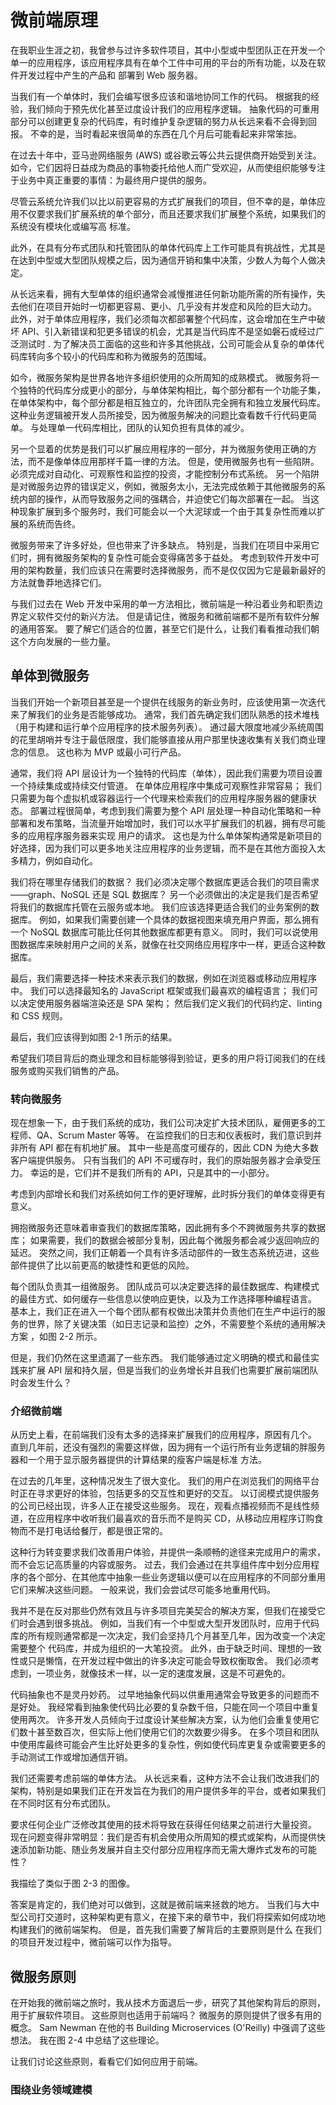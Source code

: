 # 微前端原理

在我职业生涯之初，我曾参与过许多软件项目，其中小型或中型团队正在开发一个单一的应用程序，该应用程序具有在单个工件中可用的平台的所有功能，以及在软件开发过程中产生的产品和 部署到 Web 服务器。

当我们有一个单体时，我们会编写很多应该和谐地协同工作的代码。 根据我的经验，我们倾向于预先优化甚至过度设计我们的应用程序逻辑。 抽象代码的可重用部分可以创建更复杂的代码库，有时维护复杂逻辑的努力从长远来看不会得到回报。 不幸的是，当时看起来很简单的东西在几个月后可能看起来非常笨拙。

在过去十年中，亚马逊网络服务 (AWS) 或谷歌云等公共云提供商开始受到关注。 如今，它们因将日益成为商品的事物委托给他人而广受欢迎，从而使组织能够专注于业务中真正重要的事情：为最终用户提供的服务。

尽管云系统允许我们以比以前更容易的方式扩展我们的项目，但不幸的是，单体应用不仅要求我们扩展系统的单个部分，而且还要求我们扩展整个系统，如果我们的系统没有模块化或编写高 标准。

此外，在具有分布式团队和托管团队的单体代码库上工作可能具有挑战性，尤其是在达到中型或大型团队规模之后，因为通信开销和集中决策，少数人为每个人做决定。

从长远来看，拥有大型单体的组织通常会减慢推进任何新功能所需的所有操作，失去他们在项目开始时一切都更容易、更小、几乎没有并发症和风险的巨大动力。 此外，对于单体应用程序，我们必须每次都部署整个代码库，这会增加在生产中破坏 API、引入新错误和犯更多错误的机会，尤其是当代码库不是坚如磐石或经过广泛测试时 . 为了解决员工面临的这些和许多其他挑战，公司可能会从复杂的单体代码库转向多个较小的代码库和称为微服务的范围域。

如今，微服务架构是世界各地许多组织使用的众所周知的成熟模式。 微服务将一个独特的代码库分成更小的部分，与单体架构相比，每个部分都有一个功能子集，在单体架构中，每个部分都是相互独立的，允许团队完全拥有和独立发展代码库。 这种业务逻辑被开发人员所接受，因为微服务解决的问题比查看数千行代码更简单。 与处理单一代码库相比，团队的认知负担有具体的减少。

另一个显着的优势是我们可以扩展应用程序的一部分，并为微服务使用正确的方法，而不是像单体应用那样千篇一律的方法。 但是，使用微服务也有一些陷阱。 必须完成对自动化、可观察性和监控的投资，才能控制分布式系统。 另一个陷阱是对微服务边界的错误定义，例如，微服务太小，无法完成依赖于其他微服务的系统内部的操作，从而导致服务之间的强耦合，并迫使它们每次部署在一起。 当这种现象扩展到多个服务时，我们可能会以一个大泥球或一个由于其复杂性而难以扩展的系统而告终。

微服务带来了许多好处，但也带来了许多缺点。 特别是，当我们在项目中采用它们时，拥有微服务架构的复杂性可能会变得痛苦多于益处。 考虑到软件开发中可用的架构数量，我们应该只在需要时选择微服务，而不是仅仅因为它是最新最好的方法就鲁莽地选择它们。

与我们过去在 Web 开发中采用的单一方法相比，微前端是一种沿着业务和职责边界定义软件交付的新兴方法。 但是请记住，微服务和微前端都不是所有软件分解的通用答案。 要了解它们适合的位置，甚至它们是什么，让我们看看推动我们朝这个方向发展的一些力量。

## 单体到微服务

当我们开始一个新项目甚至是一个提供在线服务的新业务时，应该使用第一次迭代来了解我们的业务是否能够成功。 通常，我们首先确定我们团队熟悉的技术堆栈（用于构建和运行单个应用程序的技术服务列表）。 通过最大限度地减少系统周围的花里胡哨并专注于最低限度，我们能够直接从用户那里快速收集有关我们商业理念的信息。 这也称为 MVP 或最小可行产品。

通常，我们将 API 层设计为一个独特的代码库（单体），因此我们需要为项目设置一个持续集成或持续交付管道。 在单体应用程序中集成可观察性非常容易； 我们只需要为每个虚拟机或容器运行一个代理来检索我们的应用程序服务器的健康状态。 部署过程很简单，考虑到我们需要为整个 API 层处理一种自动化策略和一种部署和发布策略，当流量开始增加时，我们可以水平扩展我们的机器，拥有尽可能多的应用程序服务器来实现 用户的请求。 这也是为什么单体架构通常是新项目的好选择，因为我们可以更多地关注应用程序的业务逻辑，而不是在其他方面投入太多精力，例如自动化。

我们将在哪里存储我们的数据？ 我们必须决定哪个数据库更适合我们的项目需求——graph、NoSQL 还是 SQL 数据库？ 另一个必须做出的决定是我们是否希望将我们的数据库托管在云服务或本地。 我们应该选择更适合我们的业务案例的数据库。 例如，如果我们需要创建一个具体的数据视图来填充用户界面，那么拥有一个 NoSQL 数据库可能比任何其他数据库都更有意义。 同时，我们可以说使用图数据库来映射用户之间的关系，就像在社交网络应用程序中一样，更适合这种数据库。

最后，我们需要选择一种技术来表示我们的数据，例如在浏览器或移动应用程序中。 我们可以选择最知名的 JavaScript 框架或我们最喜欢的编程语言； 我们可以决定使用服务器端渲染还是 SPA 架构； 然后我们定义我们的代码约定、linting 和 CSS 规则。

最后，我们应该得到如图 2-1 所示的结果。

 


希望我们项目背后的商业理念和目标能够得到验证，更多的用户将订阅我们的在线服务或购买我们销售的产品。

###  转向微服务

现在想象一下，由于我们系统的成功，我们公司决定扩大技术团队，雇佣更多的工程师、QA、Scrum Master 等等。 在监控我们的日志和仪表板时，我们意识到并非所有 API 都在有机地扩展。 其中一些是高度可缓存的，因此 CDN 为绝大多数客户端提供服务。 只有当我们的 API 不可缓存时，我们的原始服务器才会承受压力。 幸运的是，它们并不是我们所有的 API，只是其中的一小部分。

考虑到内部增长和我们对系统如何工作的更好理解，此时拆分我们的单体变得更有意义。

拥抱微服务还意味着审查我们的数据库策略，因此拥有多个不跨微服务共享的数据库； 如果需要，我们的数据会被部分复制，因此每个微服务都会减少返回响应的延迟。 突然之间，我们正朝着一个具有许多活动部件的一致生态系统迈进，这些部件提供了比以前更高的敏捷性和更低的风险。

每个团队负责其一组微服务。 团队成员可以决定要选择的最佳数据库、构建模式的最佳方式、如何缓存一些信息以使响应更快，以及为工作选择哪种编程语言。 基本上，我们正在进入一个每个团队都有权做出决策并负责他们在生产中运行的服务的世界，除了关键决策（如日志记录和监控）之外，不需要整个系统的通用解决方案 ，如图 2-2 所示。



但是，我们仍然在这里遗漏了一些东西。 我们能够通过定义明确的模式和最佳实践来扩展 API 层和持久层，但是当我们的业务增长并且我们也需要扩展前端团队时会发生什么？


### 介绍微前端

从历史上看，在前端我们没有太多的选择来扩展我们的应用程序，原因有几个。 直到几年前，还没有强烈的需要这样做，因为拥有一个运行所有业务逻辑的胖服务器和一个用于显示服务器提供的计算结果的瘦客户端是标准 方法。

在过去的几年里，这种情况发生了很大变化。 我们的用户在浏览我们的网络平台时正在寻求更好的体验，包括更多的交互性和更好的交互。 以订阅模式提供服务的公司已经出现，许多人正在接受这些服务。 现在，观看点播视频而不是线性频道，在应用程序中收听我们最喜欢的音乐而不是购买 CD，从移动应用程序订购食物而不是打电话给餐厅，都是很正常的。

这种行为转变要求我们改善用户体验，并提供一条顺畅的途径来完成用户的需求，而不会忘记高质量的内容或服务。 过去，我们会通过在共享组件库中划分应用程序的各个部分、在其他库中抽象一些业务逻辑以便可以在应用程序的不同部分重用它们来解决这些问题。 一般来说，我们会尝试尽可能多地重用代码。

我并不是在反对那些仍然有效且与许多项目完美契合的解决方案，但我们在接受它们时会遇到很多挑战。 例如，当我们有一个中型或大型开发团队时，应用于代码库的所有规则通常都是一次决定，我们会坚持几个月甚至几年，因为改变一个决定需要整个 代码库，并成为组织的一大笔投资。 此外，由于缺乏时间、理想的一致性或只是懒惰，在开发过程中做出的许多决定可能会导致权衡取舍。 我们必须考虑到，一项业务，就像技术一样，以一定的速度发展，这是不可避免的。

代码抽象也不是灵丹妙药。 过早地抽象代码以供重用通常会导致更多的问题而不是好处。 我经常看到抽象使代码比必要的复杂数千倍，只能在同一个项目中重复使用两次。 许多开发人员倾向于过度设计某些解决方案，认为他们会重复使用它们数十甚至数百次，但实际上他们使用它们的次数要少得多。 在多个项目和团队中使用库最终可能会产生比好处更多的复杂性，例如使代码库更复杂或需要更多的手动测试工作或增加通信开销。

我们还需要考虑前端的单体方法。 从长远来看，这种方法不会让我们改进我们的架构，特别是如果我们正在开发旨在为我们的用户提供多年的平台，或者如果我们在不同时区有分布式团队。

要求任何企业广泛修改其使用的技术将导致在获得任何结果之前进行大量投资。 现在问题变得非常明显：我们是否有机会使用众所周知的模式或架构，从而提供快速添加新功能、随业务发展并自主交付部分应用程序而无需大爆炸式发布的可能性？

我描绘了类似于图 2-3 的图像。

答案是肯定的，我们绝对可以做到，这就是微前端来拯救的地方。 当我们与大中型公司打交道时，这种架构更有意义，在接下来的章节中，我们将探索如何成功地构建我们的微前端架构。 但是，首先我们需要了解背后的主要原则是什么
在我们的项目开发过程中，微前端可以作为指导。

## 微服务原则

在开始我的微前端之旅时，我从技术方面退后一步，研究了其他架构背后的原则，用于扩展软件项目。 这些原则也适用于前端吗？ 微服务的原则提供了很多有用的概念。 Sam Newman 在他的书 Building Microservices (O'Reilly) 中强调了这些想法。 我在图 2-4 中总结了这些理论。

让我们讨论这些原则，看看它们如何应用于前端。

###  围绕业务领域建模







